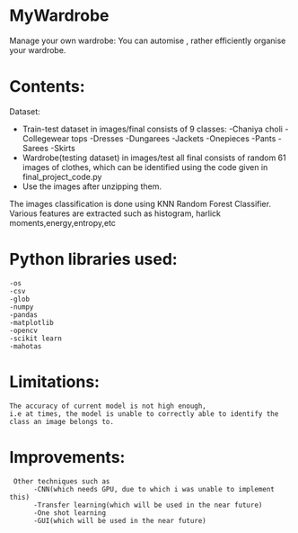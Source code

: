 # MyWardrobe
Manage your own wardrobe: You can automise , rather efficiently organise your wardrobe.

# Contents:
Dataset:
  - Train-test dataset in images/final consists of 9 classes:
      -Chaniya choli
      -Collegewear tops
      -Dresses
      -Dungarees
      -Jackets
      -Onepieces
      -Pants
      -Sarees
      -Skirts
  - Wardrobe(testing dataset) in images/test all final consists of random 61 images of clothes, which can be identified using the code         given in final_project_code.py
  - Use the images after unzipping them.
  
  The images classification is done using KNN Random Forest Classifier. 
  Various features are extracted such as histogram, harlick moments,energy,entropy,etc
  
  # Python libraries used:
    -os
    -csv
    -glob
    -numpy
    -pandas
    -matplotlib
    -opencv
    -scikit learn 
    -mahotas
    
  # Limitations:
    The accuracy of current model is not high enough, 
    i.e at times, the model is unable to correctly able to identify the class an image belongs to.
    
  # Improvements:
     Other techniques such as 
          -CNN(which needs GPU, due to which i was unable to implement this) 
          -Transfer learning(which will be used in the near future)
          -One shot learning
          -GUI(which will be used in the near future)
  
